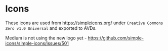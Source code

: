 Icons
=====

These icons are used from https://simpleicons.org/ under `Creative Commons Zero v1.0 Universal` 
and exported to AVDs.

Medium is not using the new logo yet - https://github.com/simple-icons/simple-icons/issues/501
